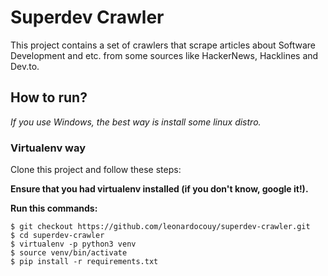 # Superdev Crawler

This project contains a set of crawlers that scrape articles about Software Development and etc. from some sources like HackerNews, Hacklines and Dev.to.
## How to run?

_If you use Windows, the best way is install some linux distro._

### Virtualenv way

Clone this project and follow these steps:

**Ensure that you had virtualenv installed (if you don't know, google it!).**

**Run this commands:**
```
$ git checkout https://github.com/leonardocouy/superdev-crawler.git
$ cd superdev-crawler
$ virtualenv -p python3 venv
$ source venv/bin/activate
$ pip install -r requirements.txt
```
